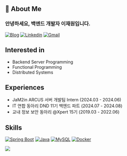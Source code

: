 ## 📌 About Me

### 안녕하세요, 백엔드 개발자 이재원입니다.

[![Blog](https://img.shields.io/badge/Blog-A212A2?style=for-the-badge&logo=Homepage&logoColor=white)](https://wonsteps.github.io)
[![Linkedin](https://img.shields.io/badge/LinkedIn-009BD5?style=for-the-badge&logo=linkedin&logoColor=white)](https://linkedin.com/in/j12)
[![Gmail](https://img.shields.io/badge/Gmail-D14836?style=for-the-badge&logo=gmail&logoColor=white)](mailto:jaewonlee.pro@gmail.com)

## Interested in

- Backend Server Programming
- Functional Programming
- Distributed Systems

## Experiences

- JaM2in ARCUS 서버 개발팀 Intern (2024.03 - 2024.06)
- IT 연합 동아리 DND 11기 백엔드 파트 (2024.07 - 2024.08)
- 교내 정보 보안 동아리 @Xpert 15기 (2019.03 - 2022.06)

## Skills
[![Spring Boot](https://img.shields.io/badge/Spring%20Boot-60B030?style=flat-square&logo=Spring%20Boot&logoColor=white)]()
[![Java](https://img.shields.io/badge/Java-C17000?style=flat-square&logo=OpenJDK&logoColor=white)]()
[![MySQL](https://img.shields.io/badge/MySQL-4479A1?style=flat-square&logo=MySQL&logoColor=white)]()
[![Docker](https://img.shields.io/badge/Docker-2496ED?style=flat-square&logo=Docker&logoColor=white)]()

![](https://github-readme-stats.vercel.app/api/top-langs/?username=wonsteps&theme=merko&hide_border=false&include_all_commits=false&count_private=true&layout=compact)

<!--[![Solved.ac Profile](http://mazassumnida.wtf/api/v2/generate_badge?boj=quxsd)](https://solved.ac/quxsd)-->
